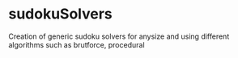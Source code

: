 # sudokuSolvers

Creation of generic sudoku solvers for anysize and using different algorithms such as brutforce, procedural


